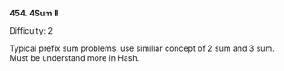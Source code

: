 **454. 4Sum II**

Difficulty: 2 <br/>

Typical prefix sum problems, use similiar concept of 2 sum and 3 sum.<br/>
Must be understand more in Hash.<br/>